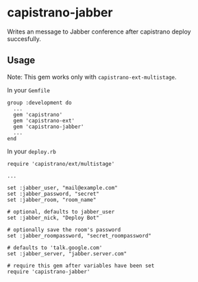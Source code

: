 capistrano-jabber
=================

Writes an message to Jabber conference after capistrano deploy succesfully.

Usage
-----

Note: This gem works only with `capistrano-ext-multistage`.

In your `Gemfile`

    group :development do
      ...
      gem 'capistrano'
      gem 'capistrano-ext'
      gem 'capistrano-jabber'
      ...
    end

In your `deploy.rb`

    require 'capistrano/ext/multistage'

    ...

    set :jabber_user, "mail@example.com"
    set :jabber_password, "secret"
    set :jabber_room, "room_name"

    # optional, defaults to jabber_user
    set :jabber_nick, "Deploy Bot"

    # optionally save the room's password
    set :jabber_roompassword, "secret_roompassword"

    # defaults to 'talk.google.com'
    set :jabber_server, "jabber.server.com"

    # require this gem after variables have been set
    require 'capistrano-jabber'
